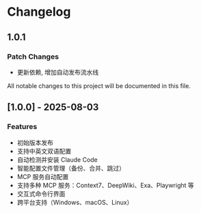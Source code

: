 # Changelog

## 1.0.1

### Patch Changes

- 更新依赖, 增加自动发布流水线

All notable changes to this project will be documented in this file.

## [1.0.0] - 2025-08-03

### Features

- 初始版本发布
- 支持中英文双语配置
- 自动检测并安装 Claude Code
- 智能配置文件管理（备份、合并、跳过）
- MCP 服务自动配置
- 支持多种 MCP 服务：Context7、DeepWiki、Exa、Playwright 等
- 交互式命令行界面
- 跨平台支持（Windows、macOS、Linux）
